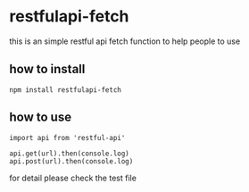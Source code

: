 # restfulapi-fetch

this is an simple restful api fetch function to help people to use 

## how to install
```
npm install restfulapi-fetch
```

## how to use

```
import api from 'restful-api'

api.get(url).then(console.log)
api.post(url).then(console.log)
```

for detail please check the test file
